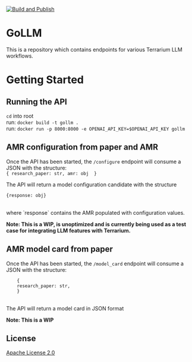 [![Build and Publish](https://github.com/DARPA-ASKEM/service-template/actions/workflows/publish.yaml/badge.svg?event=push)](https://github.com/DARPA-ASKEM/service-template/actions/workflows/publish.yaml)

# GoLLM

This is a repository which contains endpoints for various Terrarium LLM workflows. 

# Getting Started

## Running the API

`cd` into root<br>
run: ```docker build -t gollm .```<br>
run: ```docker run -p 8000:8000 -e OPENAI_API_KEY=$OPENAI_API_KEY gollm```

## AMR configuration from paper and AMR

Once the API has been started, the ```/configure``` endpoint will consume a JSON with the structure:<br>
    ```
    {
    research_paper: str,
    amr: obj 
    }
    ```<br>

The API will return a model configuration candidate with the structure <br>
```
{response: obj}
```
<br>
where `response` contains the AMR populated with configuration values.<br>

<b>Note: This is a WIP, is unoptimized and is currently being used as a test case for integrating LLM features with Terrarium. </b>

## AMR model card from paper

Once the API has been started, the ```/model_card``` endpoint will consume a JSON with the structure:<br>
   
```
    {
    research_paper: str,
    }
```
<br>
The API will return a model card in JSON format <br>

<b> Note: This is a WIP </b>

## License

[Apache License 2.0](LICENSE)
